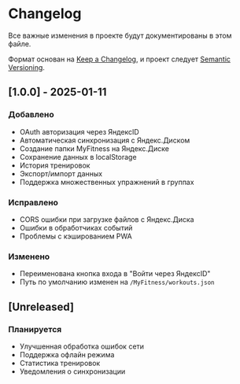 # Changelog

Все важные изменения в проекте будут документированы в этом файле.

Формат основан на [Keep a Changelog](https://keepachangelog.com/ru/1.0.0/),
и проект следует [Semantic Versioning](https://semver.org/lang/ru/).

## [1.0.0] - 2025-01-11

### Добавлено
- OAuth авторизация через ЯндексID
- Автоматическая синхронизация с Яндекс.Диском
- Создание папки MyFitness на Яндекс.Диске
- Сохранение данных в localStorage
- История тренировок
- Экспорт/импорт данных
- Поддержка множественных упражнений в группах

### Исправлено
- CORS ошибки при загрузке файлов с Яндекс.Диска
- Ошибки в обработчиках событий
- Проблемы с кэшированием PWA

### Изменено
- Переименована кнопка входа в "Войти через ЯндексID"
- Путь по умолчанию изменен на `/MyFitness/workouts.json`

## [Unreleased]

### Планируется
- Улучшенная обработка ошибок сети
- Поддержка офлайн режима
- Статистика тренировок
- Уведомления о синхронизации
